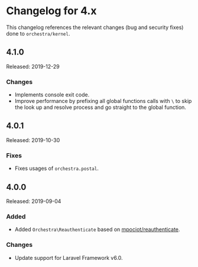 # Changelog for 4.x

This changelog references the relevant changes (bug and security fixes) done to `orchestra/kernel`.

## 4.1.0

Released: 2019-12-29

### Changes

* Implements console exit code.
* Improve performance by prefixing all global functions calls with `\` to skip the look up and resolve process and go straight to the global function.

## 4.0.1

Released: 2019-10-30

### Fixes

* Fixes usages of `orchestra.postal`.

## 4.0.0 

Released: 2019-09-04

### Added

* Added `Orchestra\Reauthenticate` based on [mpociot/reauthenticate](https://github.com/mpociot/reauthenticate).

### Changes

* Update support for Laravel Framework v6.0.
